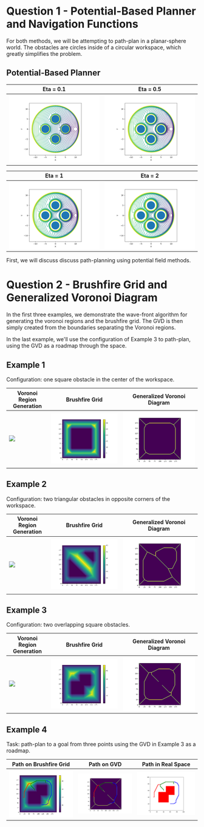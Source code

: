# Question 1 - Potential-Based Planner and Navigation Functions

For both methods, we will be attempting to path-plan in a planar-sphere world. The obstacles are circles inside of a circular workspace, which greatly simplifies the problem.

## Potential-Based Planner

| Eta = 0.1 | Eta = 0.5 |
| --- | --- |
| ![](examples/Potential%20Field/Eta=1e-1%20Contour.png?raw=true) | ![](examples/Potential%20Field/Eta=5e-1%20Contour.png?raw=true) |

| Eta = 1 | Eta = 2 |
| --- | --- |
| ![](examples/Potential%20Field/Eta=1%20Contour.png?raw=true) | ![](examples/Potential%20Field/Eta=2%20Contour.png?raw=true)|

First, we will discuss discuss path-planning using potential field methods. 

# Question 2 - Brushfire Grid and Generalized Voronoi Diagram

In the first three examples, we demonstrate the wave-front algorithm for generating the voronoi regions and the brushfire grid. The GVD is then simply created from the boundaries separating the Voronoi regions.

In the last example, we'll use the configuration of Example 3 to path-plan, using the GVD as a roadmap through the space.

## Example 1

Configuration: one square obstacle in the center of the workspace.

| Voronoi Region Generation | Brushfire Grid | Generalized Voronoi Diagram
| --- | --- | --- |
| ![](examples/Example1/VoronoiRegionGeneration.gif?raw=true) | ![](examples/Example1/BrushfireDistances.png?raw=true) | ![](examples/Example1/VoronoiBoundary.png?raw=true)

## Example 2

Configuration: two triangular obstacles in opposite corners of the workspace.

| Voronoi Region Generation | Brushfire Grid | Generalized Voronoi Diagram
| --- | --- | --- |
| ![](examples/Example2/VoronoiRegionGeneration.gif?raw=true) | ![](examples/Example2/BrushfireDistances.png?raw=true) | ![](examples/Example2/VoronoiBoundary.png?raw=true)

## Example 3

Configuration: two overlapping square obstacles.

| Voronoi Region Generation | Brushfire Grid | Generalized Voronoi Diagram
| --- | --- | --- |
| ![](examples/Example3/VoronoiRegionGeneration.gif?raw=true) | ![](examples/Example3/BrushfireDistances.png?raw=true) | ![](examples/Example3/VoronoiBoundary.png?raw=true)

## Example 4

Task: path-plan to a goal from three points using the GVD in Example 3 as a roadmap.

| Path on Brushfire Grid | Path on GVD | Path in Real Space |
| --- | --- | --- |
| ![](examples/Example4/PathOnBrushfire.png?raw=true) | ![](examples/Example4/PathOnGVD.png?raw=true) | ![](examples/Example4/PathOnRealSpace.png?raw=true)

